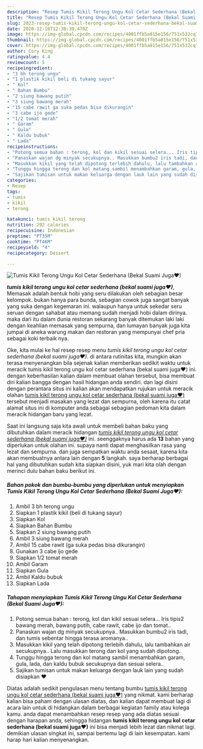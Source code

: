 ```yaml
---
description: "Resep Tumis Kikil Terong Ungu Kol Cetar Sederhana (Bekal Suami Juga❤) yang mudah"
title: "Resep Tumis Kikil Terong Ungu Kol Cetar Sederhana (Bekal Suami Juga❤) yang mudah"
slug: 2023-resep-tumis-kikil-terong-ungu-kol-cetar-sederhana-bekal-suami-juga-yang-mudah
date: 2020-12-16T12:30:39.470Z
image: https://img-global.cpcdn.com/recipes/4001ffb5a815e156/751x532cq70/tumis-kikil-terong-ungu-kol-cetar-sederhana-bekal-suami-juga❤-foto-resep-utama.jpg
thumbnail: https://img-global.cpcdn.com/recipes/4001ffb5a815e156/751x532cq70/tumis-kikil-terong-ungu-kol-cetar-sederhana-bekal-suami-juga❤-foto-resep-utama.jpg
cover: https://img-global.cpcdn.com/recipes/4001ffb5a815e156/751x532cq70/tumis-kikil-terong-ungu-kol-cetar-sederhana-bekal-suami-juga❤-foto-resep-utama.jpg
author: Cory King
ratingvalue: 4.4
reviewcount: 5
recipeingredient:
- "3 bh terong ungu"
- "1 plastik kikil beli di tukang sayur"
- " Kol"
- " Bahan Bumbu"
- "2 siung bawang putih"
- "3 siung bawang merah"
- "15 cabe rawit ga suka pedas bisa dikurangin"
- "3 cabe ijo gede"
- "1/2 tomat merah"
- " Garam"
- " Gula"
- " Kaldu bubuk"
- " Lada"
recipeinstructions:
- "Potong semua bahan : terong, kol dan kikil sesuai selera... Iris tipis2 bawang merah, bawang putih, cabe rawit, cabe ijo dan tomat.."
- "Panaskan wajan dg minyak secukupnya.. Masukkan bumbu2 iris tadi, dan tumis sebentar hingga terasa aromanya.."
- "Masukkan kikil yang telah dipotong terlebih dahulu, lalu tambahkan air secukupnya.. Lalu masukkan terong dan kol yang sudah dipotong.."
- "Tunggu hingga terong dan kol matang sambil menambahkan garam, gula, lada, dan kaldu bubuk secukupnya dan sesuai selera.."
- "Sajikan tumisan untuk makan keluarga dengan lauk lain yang sudah disiapkan ❤"
categories:
- Resep
tags:
- tumis
- kikil
- terong

katakunci: tumis kikil terong 
nutrition: 292 calories
recipecuisine: Indonesian
preptime: "PT35M"
cooktime: "PT46M"
recipeyield: "4"
recipecategory: Dessert

---
```



![Tumis Kikil Terong Ungu Kol Cetar Sederhana (Bekal Suami Juga❤)](https://img-global.cpcdn.com/recipes/4001ffb5a815e156/751x532cq70/tumis-kikil-terong-ungu-kol-cetar-sederhana-bekal-suami-juga❤-foto-resep-utama.jpg)

<b><i>tumis kikil terong ungu kol cetar sederhana (bekal suami juga❤)</i></b>, Memasak adalah bentuk hobi yang seru dilakukan oleh sebagian besar kelompok. bukan hanya para bunda, sebagian cowok juga sangat banyak yang suka dengan kegemaran ini. walaupun hanya untuk sekedar seru seruan dengan sahabat atau memang sudah menjadi hobi dalam dirinya. maka dari itu dalam dunia restoran sekarang banyak ditemukan laki laki dengan keahlian memasak yang sempurna, dan lumayan banyak juga kita jumpai di aneka warung makan dan restoran yang mempunyai chef pria sebagai koki terbaik nya.

Oke, kita mulai ke hal resep resep menu <i>tumis kikil terong ungu kol cetar sederhana (bekal suami juga❤)</i>. di antara rutinitas kita, mungkin akan terasa menyenangkan bila sejenak kalian memberikan sedikit waktu untuk meracik tumis kikil terong ungu kol cetar sederhana (bekal suami juga❤) ini. dengan keberhasilan kalian dalam membuat olahan tersebut, bisa membuat diri kalian bangga dengan hasil hidangan anda sendiri. dan lagi disini dengan perantara situs ini kalian akan mendapatkan rujukan untuk meracik olahan <u>tumis kikil terong ungu kol cetar sederhana (bekal suami juga❤)</u> tersebut menjadi masakan yang lezat dan sempurna, oleh karena itu catat alamat situs ini di komputer anda sebagai sebagian pedoman kita dalam meracik hidangan baru yang lezat.




Saat ini langsung saja kita awali untuk membeli bahan baku yang dibutuhkan dalam meracik hidangan <u><i>tumis kikil terong ungu kol cetar sederhana (bekal suami juga❤)</i></u> ini. seenggaknya harus ada <b>13</b> bahan yang diperlukan untuk olahan ini. supaya nanti dapat menghasilkan rasa yang lezat dan sempurna. dan juga sempatkan waktu anda sesaat, karena kita akan membuatnya antara lain dengan <b>5</b> langkah. saya berharap berbagai hal yang dibutuhkan sudah kita siapkan disini, yuk mari kita olah dengan merinci dulu bahan baku berikut ini.

<!--inarticleads1-->

##### Bahan pokok dan bumbu-bumbu yang diperlukan untuk menyiapkan Tumis Kikil Terong Ungu Kol Cetar Sederhana (Bekal Suami Juga❤):

1. Ambil 3 bh terong ungu
1. Siapkan 1 plastik kikil (beli di tukang sayur)
1. Siapkan  Kol
1. Siapkan  Bahan Bumbu
1. Siapkan 2 siung bawang putih
1. Ambil 3 siung bawang merah
1. Ambil 15 cabe rawit (ga suka pedas bisa dikurangin)
1. Gunakan 3 cabe ijo gede
1. Siapkan 1/2 tomat merah
1. Ambil  Garam
1. Siapkan  Gula
1. Ambil  Kaldu bubuk
1. Siapkan  Lada




<!--inarticleads2-->

##### Tahapan menyiapkan Tumis Kikil Terong Ungu Kol Cetar Sederhana (Bekal Suami Juga❤):

1. Potong semua bahan : terong, kol dan kikil sesuai selera... Iris tipis2 bawang merah, bawang putih, cabe rawit, cabe ijo dan tomat..
1. Panaskan wajan dg minyak secukupnya.. Masukkan bumbu2 iris tadi, dan tumis sebentar hingga terasa aromanya..
1. Masukkan kikil yang telah dipotong terlebih dahulu, lalu tambahkan air secukupnya.. Lalu masukkan terong dan kol yang sudah dipotong..
1. Tunggu hingga terong dan kol matang sambil menambahkan garam, gula, lada, dan kaldu bubuk secukupnya dan sesuai selera..
1. Sajikan tumisan untuk makan keluarga dengan lauk lain yang sudah disiapkan ❤




Diatas adalah sedikit pengulasan menu tentang bumbu <u>tumis kikil terong ungu kol cetar sederhana (bekal suami juga❤)</u> yang nikmat. kami berharap kalian bisa paham dengan ulasan diatas, dan kalian dapat membuat lagi di acara lain untuk di hidangkan dalam berbagai kegiatan family atau kolega kamu. anda dapat menambahkan resep resep yang ada diatas sesuai dengan harapan anda, sehingga hidangan <b>tumis kikil terong ungu kol cetar sederhana (bekal suami juga❤)</b> ini bisa menjadi lebih lezat dan nikmat lagi. demikian ulasan singkat ini, sampai bertemu lagi di lain kesempatan. kami harap hari kalian menyenangkan.

